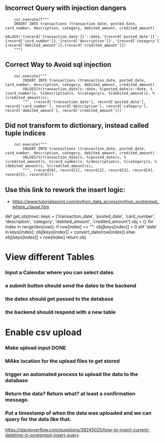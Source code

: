## Incorrect Query with injection dangers
        cur.execute(f"""
        INSERT INTO transactions (transaction_date, posted_date, card_number, description, category, debited_amount, credited_amount)
        VALUES('{record['transaction_date']}'::date,'{record['posted_date']}'::date,{record['card_number']},'{record['description']}','{record['category']}',{record['debited_amount']},{record['credited_amount']})
        """)

## Correct Way to Avoid sql injection
        cur.execute("""
            INSERT INTO transactions (transaction_date, posted_date, card_number, description, category, debited_amount, credited_amount)
            VALUES(%(transaction_date)s::date, %(posted_date)s::date, %(card_number)s, %(description)s, %(category)s, %(debited_amount)s, %(credited_amount)s);
            """, (record['transaction_date'], record['posted_date'], record['card_number'], record['description'], record['category'], record['debited_amount'], record['credited_amount']))

## Did not transform to dictionary, instead called tuple indices
        cur.execute("""
            INSERT INTO transactions (transaction_date, posted_date, card_number, description, category, debited_amount, credited_amount)
            VALUES(%(transaction_date)s, %(posted_date)s, %(credited_amount)s, %(card_number)s, %(description)s, %(category)s, %(debited_amount)s, %(credited_amount)s);
            """, (record[0], record[1], record[2], record[3], record[4], record[5], record[6]))


## Use this link to rework the insert logic:
- https://www.tutorialspoint.com/python_data_access/python_postgresql_where_clause.htm

def get_obj(row):
    keys = ['transaction_date', 'posted_date', 'card_number', 'description', 'category', 'debited_amount', 'credited_amount']
    obj = {}
    for index in range(len(row)):
        if row[index] == "":
            obj[keys[index]] = 0
        elif 'date' in keys[index]:
            obj[keys[index]] = convert_date(row[index])
        else:
            obj[keys[index]] = row[index]
    return obj


# View different Tables
### Input a Calendar where you can select dates
### a submit button should send the dates to the backend
### the dates should get passed to the database
### the backend should respond with a new table

# Enable csv upload
### Make upload input DONE
### MAke location for the upload files to get stored
### trigger an automated process to upload the data to the database
### Return the data? Return what? at least a confirmation message.
### Put a timestamp of when the data was uploaded and we can query for the data like that.
https://stackoverflow.com/questions/38245025/how-to-insert-current-datetime-in-postgresql-insert-query


